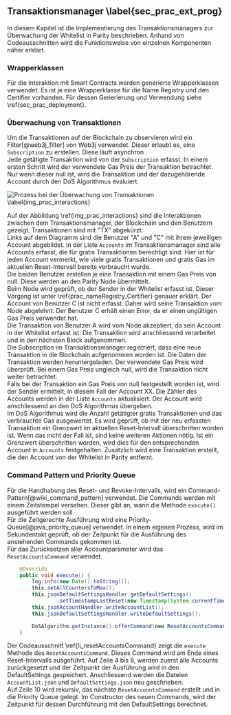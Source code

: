 
## Transaktionsmanager  \label{sec_prac_ext_prog}

In diesem Kapitel ist die Implementierung des Transaktionsmanagers zur Überwachung
der Whitelist in Parity beschrieben. Anhand von Codeausschnitten wird die
Funktionsweise von einzelnen Komponenten näher erklärt. 

### Wrapperklassen

Für die Interaktion mit Smart Contracts werden generierte Wrapperklassen
verwendet. Es ist je eine Wrapperklasse für die Name Registry und den Certifier
vorhanden. Für dessen Generierung und Verwendung siehe
\ref{sec_prac_deployment}.

### Überwachung von Transaktionen

Um die Transaktionen auf der Blockchain zu observieren wird ein
Filter[@web3j_filter] von Web3j verwendet. Dieser erlaubt es, eine
```Subscription``` zu erstellen. Diese läuft asynchron .\
Jede getätigte Transaktion wird von der ```Subscription``` erfasst. In einem
ersten Schritt wird der verwendete Gas Preis der Transaktion betrachtet. Nur
wenn dieser null ist, wird die Transaktion und der dazugehörende Account durch
den DoS Algorithmus evaluiert. 


![Prozess bei der Überwachung von Transaktionen \label{img_prac_interactions}](images/process_whitelist.png "Überwachung von gratis Transaktionen durch Java Programm")

Auf der Abbildung \ref{img_prac_interactions} sind die Interaktionen zwischen
dem Transaktionsmanager, der Blockchain und den Benutzern gezeigt. Transaktionen
sind mit "TX" abgekürzt.\
Links auf dem Diagramm sind die Benutzer "A" und "C" mit ihrem jeweiligen
Account abgebildet. In der Liste ```Accounts``` im Transaktionsmanager sind alle
Accounts erfasst, die für gratis Transaktionen berechtigt sind. Hier ist für
jeden Account vermerkt, wie viele gratis Transaktionen und gratis Gas
im aktuellen Reset-Intervall bereits verbraucht wurde.\
Die beiden Benutzer erstellen je eine Transaktion mit einem Gas Preis von
null. Diese werden an den Parity Node übermittelt.\
Beim Node wird geprüft, ob der Sender in der Whitelist erfasst ist. Dieser
Vorgang ist unter \ref{prac_nameRegistry_Certifier} genauer erklärt. Der Account
von Benutzer C ist nicht erfasst. Daher wird seine Transaktion vom Node
abgelehnt. Der Benutzer C erhält einen Error, da er einen ungültigen Gas Preis
verwendet hat.\
Die Transaktion von Benutzer A wird vom Node akzeptiert, da sein Account in der
Whitelist erfasst ist. Die Transaktion wird anschliessend verarbeitet und in den
nächsten Block aufgenommen.\
Die Subscription im Transaktionsmanager registriert, dass eine neue Transaktion in die
Blockchain aufgenommen worden ist. Die Daten der Transaktion werden heruntergeladen.
Der verwendete Gas Preis wird überprüft. Bei einem Gas Preis ungleich null, wird
die Transaktion nicht weiter betrachtet.\
Falls bei der Transaktion ein Gas Preis von null festgestellt worden ist, wird
der Sender ermittelt, in diesem Fall der Account XX. Die Zähler des Accounts
werden in der Liste ```Accounts``` aktualisiert. Der Account wird anschliessend
an den DoS Algorithmus übergeben.\
Im DoS Algorithmus wird die Anzahl getätigter gratis Transaktionen und das
verbrauchte Gas ausgewertet. Es wird geprüft, ob mit der neu erfassten
Transaktion ein Grenzwert im aktuellen Reset-Intervall überschritten worden ist.
Wenn das nicht der Fall ist, sind keine weiteren Aktionen nötig. Ist ein
Grenzwert überschritten worden, wird dies für den entsprechenden Account in
```Accounts``` festgehalten. Zusätzlich wird eine Transaktion erstellt, die den
Account von der Whitelist in Parity entfernt.

### Command Pattern und Priority Queue

Für die Handhabung des Reset- und Revoke-Intervalls,
wird ein Command-Pattern[@wiki_command_pattern] verwendet. Die Commands werden mit einem Zeitstempel
versehen. Dieser gibt an, wann die Methode ```execute()``` ausgeführt werden
soll.\
Für die Zeitgerechte Ausführung wird eine Priority-Queue[@java_priority_queue]
verwendet. In einem eigenen Prozess, wird im Sekundentakt geprüft, ob der
Zeitpunkt für die Ausführung des anstehenden Commands gekommen ist.\
Für das Zurücksetzen aller Accountparameter wird das ```ResetAccountsCommand```
verwendet.

```{.java .numberLines caption="ResetAccountsCommand um die Accountparameter zurückzusetzen" label=li_resetAccountsCommand}
    @Override 
    public void execute() {
        log.info(new Date().toString());
        this.setAllCountersToMax();
        this.jsonDefaultSettingsHandler.getDefaultSettings()
                .setTimestampLastReset(new Timestamp(System.currentTimeMillis()));
        this.jsonAccountHandler.writeAccountList();
        this.jsonDefaultSettingsHandler.writeDefaultSettings();

        DoSAlgorithm.getInstance().offerCommand(new ResetAccountsCommand());
    }

```

Der Codeausschnitt \ref{li_resetAccountsCommand} zeigt die ```execute``` Methode
des ```ResetAccountsCommand```. Dieses Command wird am Ende eines
Reset-Intervalls ausgeführt. Auf Zeile 4 bis 8, werden zuerst alle Accounts
zurückgesetzt und der Zeitpunkt der Ausführung wird in den DefaultSettings
gespeichert. Anschliessend werden die Dateien ```AccountList.json``` und
```DefaultSettings.json``` neu geschrieben.\
Auf Zeile 10 wird rekursiv, das nächste ```ResetAccountsCommand``` erstellt und
in die Priority Queue gelegt. Im Constructor des neuen Commands, wird der
Zeitpunkt für dessen Durchführung mit den DefaultSettings berechnet. 


